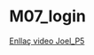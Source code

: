 # M07_login
[Enllaç video Joel_P5](https://drive.google.com/drive/folders/1qOJTGEUv4BoyGL-2RuhUcvqJPY0NNL3K?usp=sharing)
